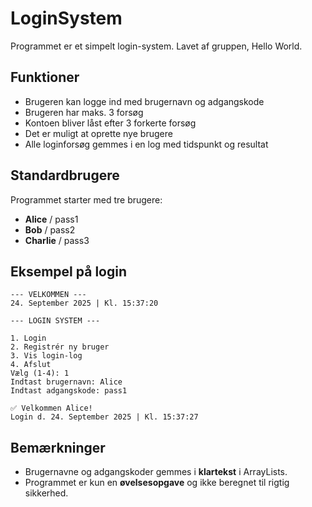 # LoginSystem
Programmet er et simpelt login-system.
Lavet af gruppen, Hello World.

## Funktioner
- Brugeren kan logge ind med brugernavn og adgangskode
- Brugeren har maks. 3 forsøg
- Kontoen bliver låst efter 3 forkerte forsøg
- Det er muligt at oprette nye brugere
- Alle loginforsøg gemmes i en log med tidspunkt og resultat

## Standardbrugere
Programmet starter med tre brugere:
- **Alice** / pass1  
- **Bob** / pass2  
- **Charlie** / pass3  

## Eksempel på login
```
--- VELKOMMEN ---
24. September 2025 | Kl. 15:37:20

--- LOGIN SYSTEM ---

1. Login
2. Registrér ny bruger
3. Vis login-log
4. Afslut
Vælg (1-4): 1
Indtast brugernavn: Alice
Indtast adgangskode: pass1

✅ Velkommen Alice!
Login d. 24. September 2025 | Kl. 15:37:27
```
## Bemærkninger
- Brugernavne og adgangskoder gemmes i **klartekst** i ArrayLists.  
- Programmet er kun en **øvelsesopgave** og ikke beregnet til rigtig sikkerhed.
